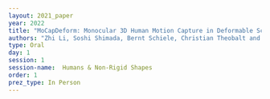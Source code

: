 ```yaml
---
layout: 2021_paper
year: 2022
title: "MoCapDeform: Monocular 3D Human Motion Capture in Deformable Scenes"
authors: "Zhi Li, Soshi Shimada, Bernt Schiele, Christian Theobalt and Vladislav Golyanik"
type: Oral
day: 1
session: 1
session-name:  Humans & Non-Rigid Shapes
order: 1
prez_type: In Person
---
```

